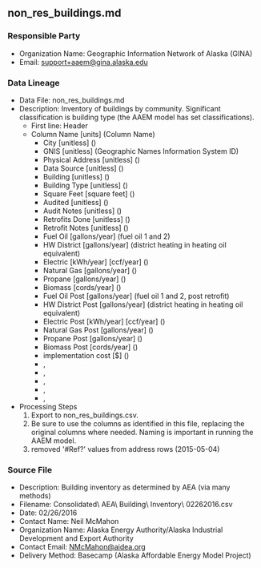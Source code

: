 ## non_res_buildings.md

### Responsible Party
  * Organization Name: Geographic Information Network of Alaska (GINA)
  * Email: support+aaem@gina.alaska.edu

### Data Lineage
  * Data File: non_res_buildings.md
  * Description: Inventory of buildings by community.  Significant classification is building type (the AAEM model has set classifications).
    * First line: Header
    * Column Name [units] (Column Name)
      * City [unitless] ()
      * GNIS [unitless] (Geographic Names Information System ID)
      * Physical Address [unitless] ()
      * Data Source [unitless] ()
      * Building [unitless] ()
      * Building Type [unitless] ()
      * Square Feet [square feet] ()
      * Audited [unitless] ()
      * Audit Notes [unitless] ()
      * Retrofits Done [unitless] ()
      * Retrofit Notes [unitless] ()
      * Fuel Oil [gallons/year] (fuel oil 1 and 2)
      * HW District [gallons/year] (district heating in heating oil equivalent)
      * Electric [kWh/year] [ccf/year] ()
      * Natural Gas [gallons/year] ()
      * Propane [gallons/year] ()
      * Biomass [cords/year] ()
      * Fuel Oil Post [gallons/year] (fuel oil 1 and 2, post retrofit)
      * HW District Post [gallons/year] (district heating in heating oil equivalent)
      * Electric Post [kWh/year] [ccf/year] ()
      * Natural Gas Post [gallons/year] ()
      * Propane Post [gallons/year] ()
      * Biomass Post [cords/year] ()
      * implementation cost [$] ()
      * ,
      * ,
      * ,
      * ,
      * ,
  * Processing Steps
    1. Export to non_res_buildings.csv.
    2. Be sure to use the columns as identified in this file, replacing the original columns where needed.  Naming is important in running the AAEM model.
    3. removed '#Ref?' values from address rows (2015-05-04)

### Source File
  * Description: Building inventory as determined by AEA (via many methods)
  * Filename: Consolidated\ AEA\ Building\ Inventory\ 02262016.csv
  * Date: 02/26/2016
  * Contact Name: Neil McMahon
  * Organization Name: Alaska Energy Authority/Alaska Industrial Development and Export Authority
  * Contact Email: NMcMahon@aidea.org
  * Delivery Method: Basecamp (Alaska Affordable Energy Model Project)
